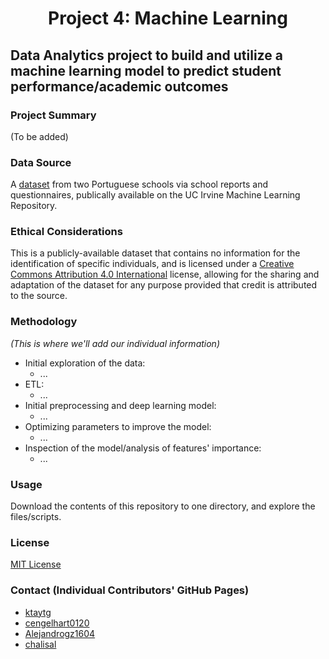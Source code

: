 # <p align="center">Project 4: Machine Learning
## Data Analytics project to build and utilize a machine learning model to predict student performance/academic outcomes
### Project Summary
(To be added)
### Data Source
A [dataset](https://archive.ics.uci.edu/dataset/320/student+performance) from two Portuguese schools via school reports and questionnaires, publically available on the UC Irvine Machine Learning Repository.
### Ethical Considerations
This is a publicly-available dataset that contains no information for the identification of specific individuals, and is licensed under a [Creative Commons Attribution 4.0 International](https://creativecommons.org/licenses/by/4.0/legalcode) license, allowing for the sharing and adaptation of the dataset for any purpose provided that credit is attributed to the source.
### Methodology
*(This is where we'll add our individual information)*
- Initial exploration of the data:
    - ...
- ETL:
    - ...
- Initial preprocessing and deep learning model:
    - ...
- Optimizing parameters to improve the model:
    - ...
- Inspection of the model/analysis of features' importance:
    - ...
### Usage
Download the contents of this repository to one directory, and explore the files/scripts.
### License
[MIT License](https://opensource.org/licenses/MIT)
### Contact (Individual Contributors' GitHub Pages)
- [ktaytg](https://github.com/ktaytg)
- [cengelhart0120](https://github.com/cengelhart0120)
- [Alejandrogz1604](https://github.com/Alejandrogz1604)
- [chalisal](https://github.com/chalisal)